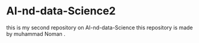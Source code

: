 # AI-nd-data-Science2
this is my second repository on AI-nd-data-Science
this repository is made by muhammad Noman .
